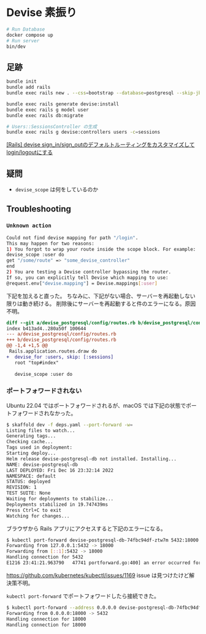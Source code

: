 # Devise 素振り

```bash
# Run Database
docker compose up
# Run server
bin/dev
```


## 足跡

```bash
bundle init
bundle add rails
bundle exec rails new . --css=bootstrap --database=postgresql --skip-jbuilder
```

```bash
bundle exec rails generate devise:install
bundle exec rails g model user
bundle exec rails db:migrate
```

```bash
# Users::SessionsController の生成
bundle exec rails g devise:controllers users -c=sessions 
```

[[Rails] devise sign_in/sign_outのデフォルトルーティングをカスタマイズしてlogin/logoutにする](https://tech.mof-mof.co.jp/blog/devise-custom-routes/)

## 疑問

- `devise_scope` は何をしているのか

## Troubleshooting

### `Unknown action`

```bash
Could not find devise mapping for path "/login".
This may happen for two reasons:
1) You forgot to wrap your route inside the scope block. For example:
devise_scope :user do
get "/some/route" => "some_devise_controller"
end
2) You are testing a Devise controller bypassing the router.
If so, you can explicitly tell Devise which mapping to use:
@request.env["devise.mapping"] = Devise.mappings[:user]
```

下記を加えると直った。
ちなみに、下記がない場合、サーバーを再起動しない限りは動き続ける。
削除後にサーバーを再起動すると件のエラーになる。原因不明。

```diff
diff --git a/devise_postgresql/config/routes.rb b/devise_postgresql/config/routes.rb
index b413ad4..280a50f 100644
--- a/devise_postgresql/config/routes.rb
+++ b/devise_postgresql/config/routes.rb
@@ -1,4 +1,5 @@
 Rails.application.routes.draw do
+  devise_for :users, skip: [:sessions]
   root "top#index"
 
   devise_scope :user do
```

### ポートフォワードされない　

Ubuntu 22.04 ではポートフォワードされるが、macOS では下記の状態でポートフォワードされなかった。

```bash
$ skaffold dev -f deps.yaml --port-forward -w=
Listing files to watch...
Generating tags...
Checking cache...
Tags used in deployment:
Starting deploy...
Helm release devise-postgresql-db not installed. Installing...
NAME: devise-postgresql-db
LAST DEPLOYED: Fri Dec 16 23:32:14 2022
NAMESPACE: default
STATUS: deployed
REVISION: 1
TEST SUITE: None
Waiting for deployments to stabilize...
Deployments stabilized in 19.747439ms
Press Ctrl+C to exit
Watching for changes...
```

ブラウザから Rails アプリにアクセスすると下記のエラーになる。

```bash
$ kubectl port-forward devise-postgresql-db-74fbc94df-ztw7m 5432:18000
Forwarding from 127.0.0.1:5432 -> 18000
Forwarding from [::1]:5432 -> 18000
Handling connection for 5432
E1216 23:41:21.963790   47741 portforward.go:400] an error occurred forwarding 5432 -> 18000: error forwarding port 18000 to pod 802bbf9ddcbb81dd45330e4d350cfac881c28ba8afc761965d825c5faa080f4c, uid : exit status 1: 2022/12/16 14:41:21 socat[26041] E connect(17, AF=2 127.0.0.1:18000, 16): Connection refused
```

https://github.com/kubernetes/kubectl/issues/1169 issue は見つけたけど解決策不明。

`kubectl port-forward` でポートフォワードしたら接続できた。

```bash
$ kubectl port-forward --address 0.0.0.0 devise-postgresql-db-74fbc94df-pmsgt 18000:5432
Forwarding from 0.0.0.0:18000 -> 5432
Handling connection for 18000
Handling connection for 18000
```
